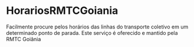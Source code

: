 HorariosRMTCGoiania
===================

Facilmente procure pelos horários das linhas do transporte coletivo em um determinado ponto de parada. Este serviço é oferecido e mantido pela RMTC Goiânia
